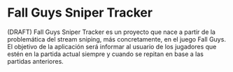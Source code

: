 # Fall Guys Sniper Tracker

(DRAFT)
Fall Guys Sniper Tracker es un proyecto que nace a partir de la problemática del stream sniping, más concretamente, en el juego Fall Guys.
El objetivo de la aplicación será informar al usuario de los jugadores que estén en la partida actual siempre y cuando se repitan en base a las partidas anteriores.